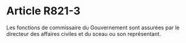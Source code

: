 # Article R821-3

Les fonctions de commissaire du Gouvernement sont assurées par le directeur des affaires civiles et du sceau ou son représentant.